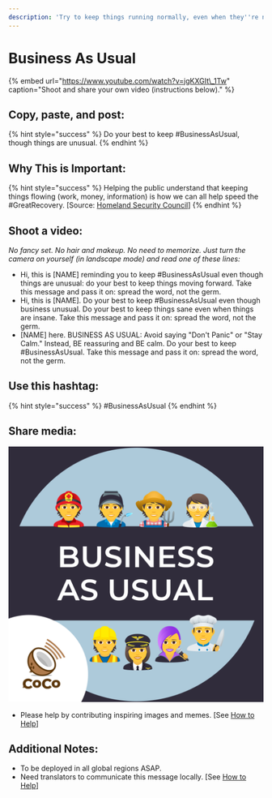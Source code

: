 ```yaml
---
description: 'Try to keep things running normally, even when they''re not.'
---
```


# Business As Usual

{% embed url="https://www.youtube.com/watch?v=jgKXGIt\_1Tw" caption="Shoot and share your own video \(instructions below\)." %}

## Copy, paste, and post:

{% hint style="success" %}
Do your best to keep \#BusinessAsUsual, though things are unusual.
{% endhint %}

## Why This is Important:

{% hint style="success" %}
Helping the public understand that keeping things flowing \(work, money, information\) is how we can all help speed the \#GreatRecovery. \[Source: [Homeland Security Council](https://www.cdc.gov/flu/pandemic-resources/pdf/pandemic-influenza-strategy-2005.pdf)\]
{% endhint %}

## Shoot a video:

_No fancy set. No hair and makeup. No need to memorize. Just turn the camera on yourself \(in landscape mode\) and read one of these lines:_

* Hi, this is \[NAME\] reminding you to keep \#BusinessAsUsual even though things are unusual: do your best to keep things moving forward. Take this message and pass it on: spread the word, not the germ. 
* Hi, this is \[NAME\]. Do your best to keep \#BusinessAsUsual even though business unusual. Do your best to keep things sane even when things are insane. Take this message and pass it on: spread the word, not the germ. 
* \[NAME\] here. BUSINESS AS USUAL: Avoid saying "Don't Panic" or "Stay Calm." Instead, BE reassuring and BE calm. Do your best to keep \#BusinessAsUsual. Take this message and pass it on: spread the word, not the germ.

## Use this hashtag:

{% hint style="success" %}
\#BusinessAsUsual
{% endhint %}

## Share media:

![](../.gitbook/assets/business_as_usual.png)

* Please help by contributing inspiring images and memes. \[See [How to Help](../how-to-help.md)\]

## Additional Notes:

* To be deployed in all global regions ASAP. 
* Need translators to communicate this message locally. \[See [How to Help](../how-to-help.md)\]


